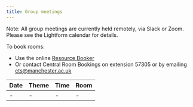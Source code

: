 ```yaml
---
title: Group meetings
---
```


Note: All group meetings are currently held remotely, via Slack or Zoom. Please see the Lightform calendar for details.

To book rooms:
 - Use the online [Resource Booker](https://resourcebooker.manchester.ac.uk/)
 - Or contact Central Room Bookings on extension 57305 or by emailing [cts@manchester.ac.uk](mailto:cts@manchester.ac.uk)

|    Date    |       Theme        |   Time    |   Room   |
| ---------- | ------------------ | --------- | -------- |
| - | - | - | - |

